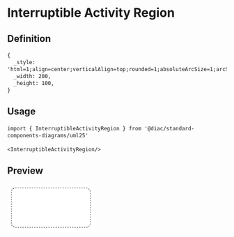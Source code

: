 # Interruptible Activity Region

## Definition

```
{
  _style: 'html=1;align=center;verticalAlign=top;rounded=1;absoluteArcSize=1;arcSize=20;dashed=1;whiteSpace=wrap;',
  _width: 200,
  _height: 100,
}
```

## Usage

```
import { InterruptibleActivityRegion } from '@diac/standard-components-diagrams/uml25'

<InterruptibleActivityRegion/>
```

## Preview

<img src="./interruptible-activity-region.png" width="200"/>
